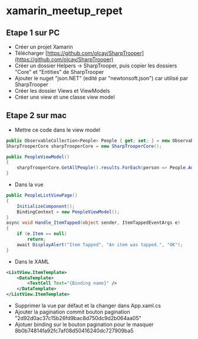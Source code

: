 # xamarin_meetup_repet

## Etape 1 sur PC

- Créer un projet Xamarin
- Télécharger [https://github.com/olcay/SharpTrooper](https://github.com/olcay/SharpTrooper)
- Créer un dossier Helpers -> SharpTrooper, puis copier les dossiers "Core" et "Entities" de SharpTrooper
- Ajouter le nuget "json.NET" (edité par "newtonsoft.json") car utilisé par SharpTrooper
- Créer les dossier Views et ViewModels
- Créer une view et une classe view model

## Etape 2 sur mac

- Mettre ce code dans le view model

```c#
public ObservableCollection<People> People { get; set; } = new ObservableCollection<People>();
SharpTrooperCore sharpTrooperCore = new SharpTrooperCore();

public PeopleViewModel()
{
	sharpTrooperCore.GetAllPeople().results.ForEach(person => People.Add(person));
}
```

- Dans la vue

```c#
public PeopleListViewPage()
{
	InitializeComponent();
	BindingContext = new PeopleViewModel();
}
async void Handle_ItemTapped(object sender, ItemTappedEventArgs e)
{
	if (e.Item == null)
		return;
    await DisplayAlert("Item Tapped", "An item was tapped.", "OK");
}
```

- Dans le XAML

```xml
<ListView.ItemTemplate>
	<DataTemplate>
		<TextCell Text="{Binding name}" />
	</DataTemplate>
</ListView.ItemTemplate>
````

- Supprimer la vue par défaut et la changer dans App.xaml.cs
- Ajouter la pagination commit bouton pagination "2d92d0ac37c15b26fd9bac8d750dc9d2b064aa05"
- Ajotuer binding sur le bouton pagination pour le masquer 8b0b74814fa92fc7af08d50416240dc727909ba5

